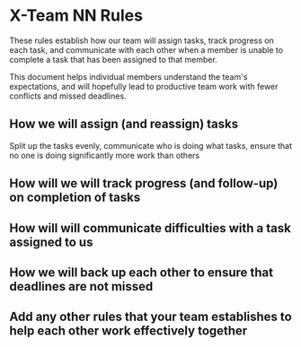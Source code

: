 # X-Team NN Rules

These rules establish how our team will assign tasks,
track progress on each task, and communicate with each other 
when a member is unable to complete a task that has been assigned to that member.

This document helps individual members understand the team's expectations,
and will hopefully lead to productive team work with fewer conflicts
and missed deadlines.

## How we will assign (and reassign) tasks

Split up the tasks evenly, communicate who is doing what tasks, ensure that no one is doing significantly more work than others

## How will we will track progress (and follow-up) on completion of tasks



## How will will communicate difficulties with a task assigned to us



## How we will back up each other to ensure that deadlines are not missed



## Add any other rules that your team establishes to help each other work effectively together



